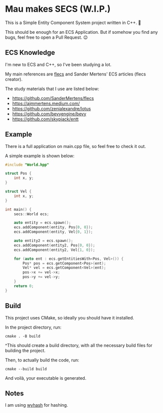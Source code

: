 # Mau makes SECS (W.I.P.)
This is a Simple Entity Component System project written in C++. 👻

This should be enough for an ECS Application. But if somehow you find any bugs, feel free to open a Pull Request. 😉

## ECS Knowledge
I'm new to ECS and C++, so I've been studying a lot.

My main references are [flecs](https://github.com/SanderMertens/flecs) and Sander Mertens' ECS articles (flecs creator).

The study materials that I use are listed below:

- https://github.com/SanderMertens/flecs
- https://ajmmertens.medium.com/
- https://github.com/zenialexandre/lotus
- https://github.com/bevyengine/bevy
- https://github.com/skypjack/entt

## Example
There is a full application on main.cpp file, so feel free to check it out.

A simple example is shown below:
```c++
#include "World.hpp"

struct Pos {
    int x, y;
}

struct Vel {
    int x, y;
}

int main() {
    secs::World ecs;

    auto entity = ecs.spawn();
    ecs.addComponent(entity, Pos{0, 0});
    ecs.addComponent(entity, Vel{0, 1});

    auto entity2 = ecs.spawn();
    ecs.addComponent(entity2, Pos{0, 0});
    ecs.addComponent(entity2, Vel{1, 0});

    for (auto ent : ecs.getEntitiesWith<Pos, Vel>()) {
        Pos* pos = ecs.getComponent<Pos>(ent);
        Vel* vel = ecs.getComponent<Vel>(ent);
        pos->x += vel->x;
        pos->y += vel->y;
    }
    return 0;
}
```

## Build
This project uses CMake, so ideally you should have it installed.

In the project directory, run:
```
cmake . -B build
```
^This should create a build directory, with all the necessary build files for building the project.

Then, to actually build the code, run:
```
cmake --build build
```

And voilà, your executable is generated.

## Notes
I am using [wyhash](https://github.com/wangyi-fudan/wyhash) for hashing.